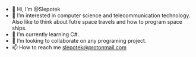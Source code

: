 - 👋 Hi, I’m @Slepotek
- 👀 I’m interested in computer science and telecommunication technology. Also like to think about futre space travels and how to program space ships. 
- 🌱 I’m currently learning C#.
- 💞️ I’m looking to collaborate on any programing project. 
- 📫 How to reach me slepotek@protonmail.com

<!---
Slepotek/Slepotek is a ✨ special ✨ repository because its `README.md` (this file) appears on your GitHub profile.
You can click the Preview link to take a look at your changes.
--->
